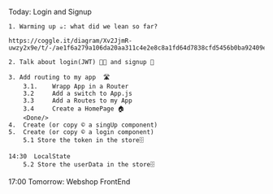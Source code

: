 Today: Login and Signup   

    1. Warming up ☕: what did we lean so far?  
    
    https://coggle.it/diagram/Xv2JjmR-uwzy2x9e/t/-/ae1f6a279a106da20aa311c4e2e8c8a1fd64d7838cfd5456b0ba92409e51c85b
    
    2. Talk about login(JWT) 🔐🤐 and signup 🔑

    3. Add routing to my app  🛣️
        3.1.    Wrapp App in a Router
        3.2     Add a switch to App.js
        3.3     Add a Routes to my App
        3.4     Create a HomePage 🏠
        <Done/>
    4.  Create (or copy ©️ a singUp component)
    5.  Create (or copy ©️ a login component)
        5.1 Store the token in the store🗄️ 

    14:30  LocalState
        5.2 Store the userData in the store🗄️ 

17:00
Tomorrow: Webshop FrontEnd

